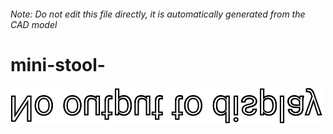 ###### Note: Do not edit this file directly, it is automatically generated from the CAD model

# mini-stool-

![](/project.svg)



 

